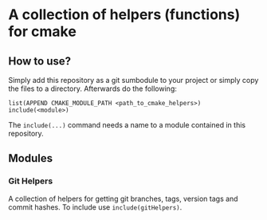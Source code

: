 # A collection of helpers (functions) for cmake

## How to use?

Simply add this repository as a git sumbodule to your project or simply copy the files to a directory. Afterwards do the following:
```
list(APPEND CMAKE_MODULE_PATH <path_to_cmake_helpers>)
include(<module>)
```

The `include(...)` command needs a name to a module contained in this repository.

## Modules

### Git Helpers

A collection of helpers for getting git branches, tags, version tags and commit hashes. To include use `include(gitHelpers)`.